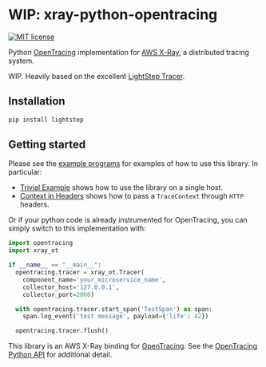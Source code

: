 # WIP: xray-python-opentracing

[![MIT license](http://img.shields.io/badge/license-MIT-blue.svg)](http://opensource.org/licenses/MIT)

Python [OpenTracing](http://opentracing.io/) implementation for [AWS X-Ray](http://docs.aws.amazon.com/xray/latest/devguide/aws-xray.html), a distributed tracing system.

WIP. Heavily based on the excellent [LightStep Tracer](https://github.com/lightstep/lightstep-tracer-python).

## Installation

```bash
pip install lightstep
```

## Getting started

Please see the [example programs](examples/) for examples of how to use this library. In particular:

* [Trivial Example](examples/trivial/main.py) shows how to use the library on a single host.
* [Context in Headers](examples/http/context_in_headers.py) shows how to pass a `TraceContext` through `HTTP` headers.

Or if your python code is already instrumented for OpenTracing, you can simply switch to this implementation with:

```python
import opentracing
import xray_ot

if __name__ == "__main__":
  opentracing.tracer = xray_ot.Tracer(
    component_name='your_microservice_name',
    collector_host='127.0.0.1',
    collector_port=2000)

  with opentracing.tracer.start_span('TestSpan') as span:
    span.log_event('test message', payload={'life': 42})

  opentracing.tracer.flush()
```

This library is an AWS X-Ray binding for [OpenTracing](http://opentracing.io/). See the [OpenTracing Python API](https://github.com/opentracing/opentracing-python) for additional detail.


